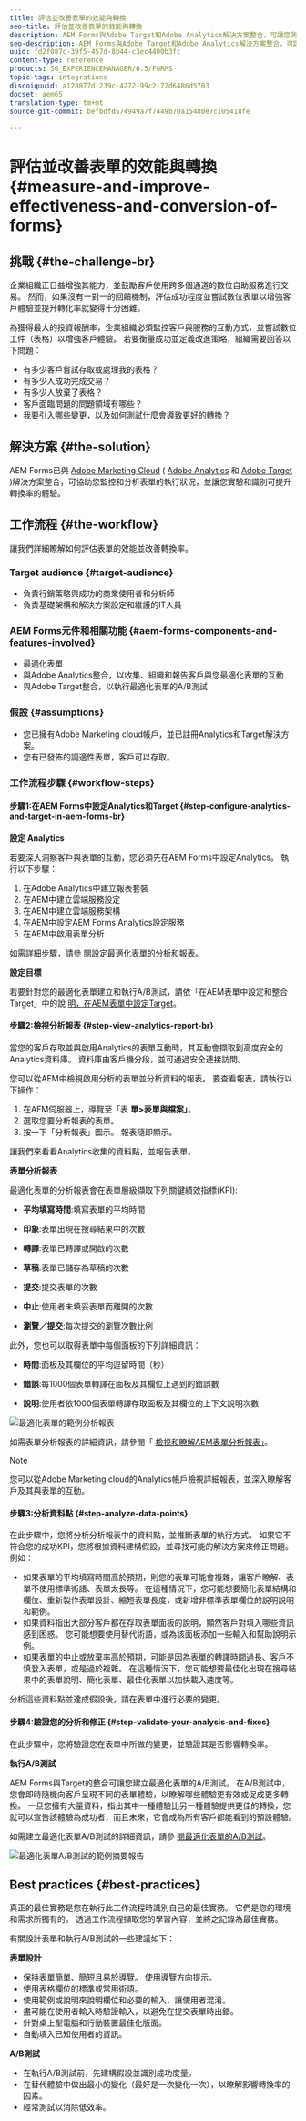 ```yaml
---
title: 評估並改善表單的效能與轉換
seo-title: 評估並改善表單的效能與轉換
description: AEM Forms與Adobe Target和Adobe Analytics解決方案整合，可讓您測量並改善表單的效能和轉換率。
seo-description: AEM Forms與Adobe Target和Adobe Analytics解決方案整合，可讓您測量並改善表單的效能和轉換率。
uuid: fd2f087c-39f5-457d-8b44-c3ec4400b3fc
content-type: reference
products: SG_EXPERIENCEMANAGER/6.5/FORMS
topic-tags: integrations
discoiquuid: a128877d-239c-4272-99c2-72d6486d5703
docset: aem65
translation-type: tm+mt
source-git-commit: befbdfd574949a7f7449b70a15480e7c105418fe

---
```



# 評估並改善表單的效能與轉換{#measure-and-improve-effectiveness-and-conversion-of-forms}

## 挑戰 {#the-challenge-br}

企業組織正日益增強其能力，並鼓勵客戶使用跨多個通道的數位自助服務進行交易。 然而，如果沒有一對一的回饋機制，評估成功程度並嘗試數位表單以增強客戶體驗並提升轉化率就變得十分困難。

為獲得最大的投資報酬率，企業組織必須監控客戶與服務的互動方式，並嘗試數位工件（表格）以增強客戶體驗。 若要衡量成功並定義改進策略，組織需要回答以下問題：

* 有多少客戶嘗試存取或處理我的表格？
* 有多少人成功完成交易？
* 有多少人放棄了表格？
* 客戶面臨問題的問題領域有哪些？
* 我要引入哪些變更，以及如何測試什麼會導致更好的轉換？

## 解決方案 {#the-solution}

AEM Forms已與 [Adobe Marketing Cloud](https://www.adobe.com/marketing-cloud.html) ( [Adobe Analytics](https://www.adobe.com/marketing-cloud/web-analytics.html) 和 [Adobe Target](https://www.adobe.com/marketing-cloud/testing-targeting.html) )解決方案整合，可協助您監控和分析表單的執行狀況，並讓您實驗和識別可提升轉換率的體驗。

## 工作流程 {#the-workflow}

讓我們詳細瞭解如何評估表單的效能並改善轉換率。

### Target audience {#target-audience}

* 負責行銷策略與成功的商業使用者和分析師
* 負責基礎架構和解決方案設定和維護的IT人員

### AEM Forms元件和相關功能 {#aem-forms-components-and-features-involved}

* 最適化表單
* 與Adobe Analytics整合，以收集、組織和報告客戶與您最適化表單的互動
* 與Adobe Target整合，以執行最適化表單的A/B測試

### 假設 {#assumptions}

* 您已擁有Adobe Marketing cloud帳戶，並已註冊Analytics和Target解決方案。
* 您有已發佈的調適性表單，客戶可以存取。

### 工作流程步驟 {#workflow-steps}

#### 步驟1:在AEM Forms中設定Analytics和Target {#step-configure-analytics-and-target-in-aem-forms-br}

**設定 Analytics**

若要深入洞察客戶與表單的互動，您必須先在AEM Forms中設定Analytics。 執行以下步驟：

1. 在Adobe Analytics中建立報表套裝
1. 在AEM中建立雲端服務設定
1. 在AEM中建立雲端服務架構
1. 在AEM中設定AEM Forms Analytics設定服務
1. 在AEM中啟用表單分析

如需詳細步驟，請參 [閱設定最適化表單的分析和報表](../../forms/using/configure-analytics-forms-documents.md)。

**設定目標**

若要針對您的最適化表單建立和執行A/B測試，請依「在AEM表單中設定和整合Target」中的說 [明，在AEM表單中設定Target](../../forms/using/ab-testing-adaptive-forms.md#p-set-up-and-integrate-target-in-aem-forms-p)。

#### 步驟2:檢視分析報表 {#step-view-analytics-report-br}

當您的客戶存取並與啟用Analytics的表單互動時，其互動會擷取到高度安全的Analytics資料庫。 資料庫由客戶機分段，並可通過安全連接訪問。

您可以從AEM中檢視啟用分析的表單並分析資料的報表。 要查看報表，請執行以下操作：

1. 在AEM伺服器上，導覽至「表 **單>表單與檔案」**。
1. 選取您要分析報表的表單。
1. 按一下「分析報表」圖示。 報表隨即顯示。

讓我們來看看Analytics收集的資料點，並報告表單。

**表單分析報表**

最適化表單的分析報表會在表單層級擷取下列關鍵績效指標(KPI):

* **平均填寫時間**:填寫表單的平均時間
* **印象**:表單出現在搜尋結果中的次數

* **轉譯**:表單已轉譯或開啟的次數
* **草稿**:表單已儲存為草稿的次數

* **提交**:提交表單的次數
* **中止**:使用者未填妥表單而離開的次數
* **瀏覽／提交**:每次提交的瀏覽次數比例

此外，您也可以取得表單中每個面板的下列詳細資訊：

* **時間**:面板及其欄位的平均逗留時間（秒）

* **錯誤**:每1000個表單轉譯在面板及其欄位上遇到的錯誤數

* **說明**:使用者依1000個表單轉譯存取面板及其欄位的上下文說明次數

![最適化表單的範例分析報表](assets/summary-report.png)

如需表單分析報表的詳細資訊，請參閱「 [檢視和瞭解AEM表單分析報表」](../../forms/using/view-understand-aem-forms-analytics-reports.md)。

>[!NOTE]
>
>您可以從Adobe Marketing cloud的Analytics帳戶檢視詳細報表，並深入瞭解客戶及其與表單的互動。

#### 步驟3:分析資料點 {#step-analyze-data-points}

在此步驟中，您將分析分析報表中的資料點，並推斷表單的執行方式。 如果它不符合您的成功KPI，您將根據資料建構假設，並尋找可能的解決方案來修正問題。 例如：

* 如果表單的平均填寫時間高於預期，則您的表單可能會複雜，讓客戶瞭解、表單不使用標準術語、表單太長等。 在這種情況下，您可能想要簡化表單結構和欄位、重新製作表單設計、縮短表單長度，或新增非標準表單欄位的說明說明和範例。
* 如果資料指出大部分客戶都在存取表單面板的說明，顯然客戶對填入哪些資訊感到困惑。 您可能想要使用替代術語，或為該面板添加一些輸入和幫助說明示例。
* 如果表單的中止或放棄率高於預期，可能是因為表單的轉譯時間過長、客戶不慎登入表單，或是過於複雜。 在這種情況下，您可能想要最佳化出現在搜尋結果中的表單說明、簡化表單、最佳化表單以加快載入速度等。

分析這些資料點並達成假設後，請在表單中進行必要的變更。

#### 步驟4:驗證您的分析和修正 {#step-validate-your-analysis-and-fixes}

在此步驟中，您將驗證您在表單中所做的變更，並驗證其是否影響轉換率。

**執行A/B測試**

AEM Forms與Target的整合可讓您建立最適化表單的A/B測試。 在A/B測試中，您會即時隨機向客戶呈現不同的表單體驗，以瞭解哪些體驗更有效或促成更多轉換。 一旦您擁有大量資料，指出其中一種體驗比另一種體驗提供更佳的轉換，您就可以宣告該體驗為成功者，而且未來，它會成為所有客戶都能看到的預設體驗。

如需建立最適化表單A/B測試的詳細資訊，請參 [閱最適化表單的A/B測試](../../forms/using/ab-testing-adaptive-forms.md)。

![最適化表單A/B測試的範例摘要報告](assets/ab-test-report-4.png)

## Best practices {#best-practices}

真正的最佳實務是您在執行此工作流程時識別自己的最佳實務。 它們是您的環境和需求所獨有的。 透過工作流程擷取您的學習內容，並將之記錄為最佳實務。

有關設計表單和執行A/B測試的一些建議如下：

**表單設計**

* 保持表單簡單、簡短且易於導覽。 使用導覽方向提示。
* 使用表格欄位的標準或常用術語。
* 使用範例或說明來說明欄位和必要的輸入，讓使用者混淆。
* 盡可能在使用者輸入時驗證輸入，以避免在提交表單時出錯。
* 針對桌上型電腦和行動裝置最佳化版面。
* 自動填入已知使用者的資訊。

**A/B測試**

* 在執行A/B測試前，先建構假設並識別成功度量。
* 在替代體驗中做出最小的變化（最好是一次變化一次），以瞭解影響轉換率的因素。
* 經常測試以消除低效率。

